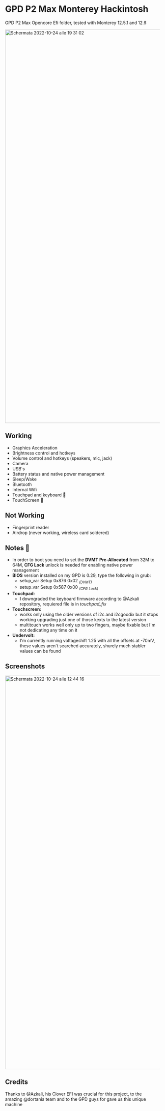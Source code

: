 # GPD P2 Max Monterey Hackintosh
GPD P2 Max Opencore Efi folder, tested with Monterey 12.5.1 and 12.6

<img width="1280" alt="Schermata 2022-10-24 alle 19 31 02" src="https://user-images.githubusercontent.com/106203008/197646313-9f3db39d-f832-4e36-bccb-42875691a851.png">

## Working
- Graphics Acceleration
- Brightness control and hotkeys
- Volume control and hotkeys (speakers, mic, jack)
- Camera
- USB's
- Battery status and native power management
- Sleep/Wake
- Bluetooth
- Internal Wifi
- Touchpad and keyboard :small_orange_diamond:
- TouchScreen :small_orange_diamond:

## Not Working
- Fingerprint reader
- Airdrop (never working, wireless card soldered)

## Notes :small_orange_diamond:
- In order to boot you need to set the **DVMT Pre-Allocated** from 32M to 64M, **CFG Lock** unlock is needed for enabling native power management 
- **BIOS** version installed on my GPD is 0.29, type the following in grub:
  - setup_var Setup 0x876 0x02 <sub>*(DVMT)*</sub>
  - setup_var Setup 0x587 0x00 <sub>*(CFG Lock)</sub>*
- **Touchpad:**
  - I downgraded the keyboard firmware according to @Azkali repository, requiered file is in *touchpad_fix*
- **Touchscreen:**
  - works only using the older versions of i2c and i2cgoodix but it stops working upgrading just one of those kexts to the latest version
  - multitouch works well only up to two fingers, maybe fixable but I'm not dedicating any time on it
- **Undervolt:**
  - I'm currently running voltageshift 1.25 with all the offsets at -70mV, these values aren't searched accurately, shurely much stabler values can be found

## Screenshots
<img width="1280" alt="Schermata 2022-10-24 alle 12 44 16" src="https://user-images.githubusercontent.com/106203008/197648199-6c11d572-74a5-4e25-bcd9-e00c4007d8b6.png">
 
## Credits
Thanks to @Azkali, his Clover EFI was crucial for this project, to the amazing @dortania team and to the GPD guys for gave us this unique machine
